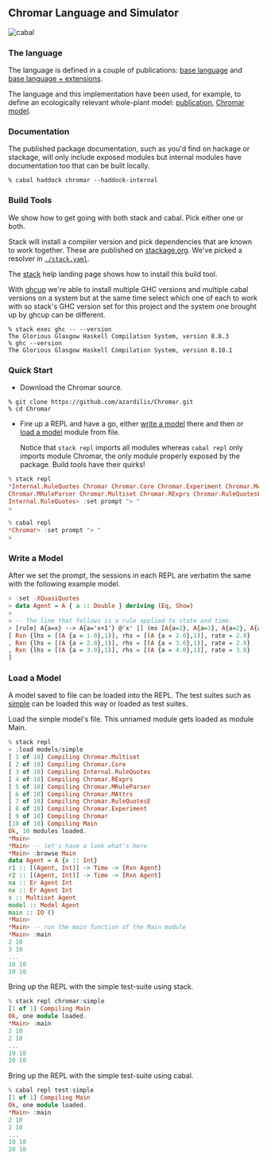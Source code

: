 ## Chromar Language and Simulator

![cabal](https://github.com/BlockScope/Chromar/workflows/cabal/badge.svg)


### The language

The language is defined in a couple of publications: [base language](https://doi.org/10.1016/j.entcs.2018.03.008) and [base language + extensions](https://doi.org/10.1016/j.tcs.2017.07.034).

The language and this implementation have been used, for example, to define an ecologically relevant whole-plant model: [publication]([https://doi.org/10.1093/jxb/ery394](https://doi.org/10.1093/jxb/ery394)), [Chromar model](https://github.com/azardilis/ChromarFM).


### Documentation

The published package documentation, such as you'd find on hackage or stackage,
will only include exposed modules but internal modules have documentation too
that can be built locally.

```
% cabal haddock chromar --haddock-internal
```

### Build Tools

We show how to get going with both stack and cabal. Pick either one or both.

Stack will install a compiler version and pick dependencies that are known to
work together. These are published on
[stackage.org](https://www.stackage.org/). We've picked a resolver in
[`./stack.yaml`](/stack.yaml).

The [stack](https://haskellstack.org) help landing page shows how to install
this build tool.

With [ghcup](https://www.haskell.org/ghcup/) we're able to install multiple GHC
versions and multiple cabal versions on a system but at the same time select
which one of each to work with so stack's GHC version set for this project and
the system one brought up by ghcup can be different.

```
% stack exec ghc -- --version
The Glorious Glasgow Haskell Compilation System, version 8.8.3
% ghc --version
The Glorious Glasgow Haskell Compilation System, version 8.10.1
```

### Quick Start

* Download the Chromar source.
```
% git clone https://github.com/azardilis/Chromar.git
% cd Chromar
```

* Fire up a REPL and have a go, either [write a model](#writing) there and then
  or [load a model](#loading) module from file.

  Notice that `stack repl` imports all modules whereas `cabal repl` only
  imports module Chromar, the only module properly exposed by the package.
  Build tools have their quirks!

```haskell
% stack repl
*Internal.RuleQuotes Chromar Chromar.Core Chromar.Experiment Chromar.MAttrs
Chromar.MRuleParser Chromar.Multiset Chromar.RExprs Chromar.RuleQuotesE
Internal.RuleQuotes> :set prompt "> "
>
```

```haskell
% cabal repl
*Chromar> :set prompt "> "
>
```

### <a name="writing">Write a Model</a>
After we set the prompt, the sessions in each REPL are verbatim the same with
the following example model.
```haskell
> :set -XQuasiQuotes
> data Agent = A { a :: Double } deriving (Eq, Show)
>
> -- The line that follows is a rule applied to state and time.
> [rule| A{a=x} --> A{a='x+1'} @'x' |] (ms [A{a=1}, A{a=1}, A{a=2}, A{a=3}]) 5.0
[ Rxn {lhs = [(A {a = 1.0},1)], rhs = [(A {a = 2.0},1)], rate = 2.0}
, Rxn {lhs = [(A {a = 2.0},1)], rhs = [(A {a = 3.0},1)], rate = 2.0}
, Rxn {lhs = [(A {a = 3.0},1)], rhs = [(A {a = 4.0},1)], rate = 3.0}
]
```

### <a name="loading">Load a Model</a>
A model saved to file can be loaded into the REPL. The test suites such as
[simple](/models/simple.hs) can be loaded this way or loaded as test suites.

Load the simple model's file. This unnamed module gets loaded as module Main.

```haskell
% stack repl
> :load models/simple
[ 1 of 10] Compiling Chromar.Multiset
[ 2 of 10] Compiling Chromar.Core
[ 3 of 10] Compiling Internal.RuleQuotes
[ 4 of 10] Compiling Chromar.RExprs
[ 5 of 10] Compiling Chromar.MRuleParser
[ 6 of 10] Compiling Chromar.MAttrs
[ 7 of 10] Compiling Chromar.RuleQuotesE
[ 8 of 10] Compiling Chromar.Experiment
[ 9 of 10] Compiling Chromar
[10 of 10] Compiling Main
Ok, 10 modules loaded.
*Main>
*Main> -- let's have a look what's here
*Main> :browse Main
data Agent = A {x :: Int}
r1 :: [(Agent, Int)] -> Time -> [Rxn Agent]
r2 :: [(Agent, Int)] -> Time -> [Rxn Agent]
na :: Er Agent Int
nx :: Er Agent Int
s :: Multiset Agent
model :: Model Agent
main :: IO ()
*Main>
*Main> -- run the main function of the Main module
*Main> :main
2 10
3 10
...
18 10
19 10
```

Bring up the REPL with the simple test-suite using stack.

```haskell
% stack repl chromar:simple
[1 of 1] Compiling Main
Ok, one module loaded.
*Main> :main
2 10
2 10
...
19 10
20 10
```

Bring up the REPL with the simple test-suite using cabal.

```haskell
% cabal repl test:simple
[1 of 1] Compiling Main
Ok, one module loaded.
*Main> :main
2 10
2 10
...
19 10
20 10
```
